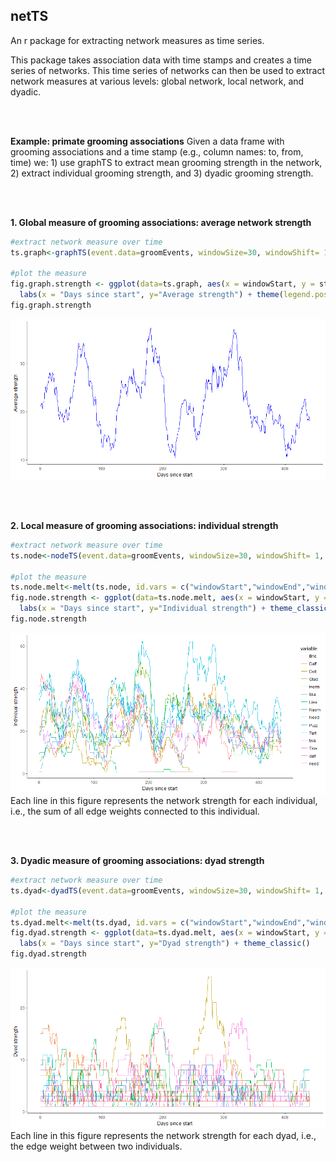 ## **netTS**
An r package for extracting network measures as time series.

This package takes association data with time stamps and creates a time series of networks. This time series of networks can then be used to extract network measures at various levels: global network, local network, and dyadic.

 <br><br>

**Example: primate grooming associations**
Given a data frame with grooming associations and a time stamp (e.g., column names: to, from, time) we: 1) use graphTS to extract mean grooming strength in the network, 2) extract individual grooming strength, and 3) dyadic grooming strength.

 <br><br>

**1. Global measure of grooming associations: average network strength**
 
``` r
#extract network measure over time
ts.graph<-graphTS(event.data=groomEvents, windowSize=30, windowShift= 1, type="strength", directedNet=T)

#plot the measure
fig.graph.strength <- ggplot(data=ts.graph, aes(x = windowStart, y = strength)) + geom_path(color = "blue") + 
  labs(x = "Days since start", y="Average strength") + theme(legend.position="none") + theme_classic()
fig.graph.strength
```
![](data/Readme_fig_globalStrength.png)
 
 <br><br>
  
**2. Local measure of grooming associations: individual strength**
 
``` r
#extract network measure over time
ts.node<-nodeTS(event.data=groomEvents, windowSize=30, windowShift= 1, type="strength", directedNet=T)

#plot the measure
ts.node.melt<-melt(ts.node, id.vars = c("windowStart","windowEnd","windowStartDate","windowEndDate","nEvents"))
fig.node.strength <- ggplot(data=ts.node.melt, aes(x = windowStart, y = value, color=variable)) + geom_path() + 
  labs(x = "Days since start", y="Individual strength") + theme_classic()
fig.node.strength
```
![](data/Readme_fig_LocalStrength.png)
Each line in this figure represents the network strength for each individual, i.e., the sum of all edge weights connected to this individual.

  <br><br>
 
**3. Dyadic measure of grooming associations: dyad strength**
 
``` r
#extract network measure over time
ts.dyad<-dyadTS(event.data=groomEvents, windowSize=30, windowShift= 1, type="strength", directedNet=T)

#plot the measure
ts.dyad.melt<-melt(ts.dyad, id.vars = c("windowStart","windowEnd","windowStartDate","windowEndDate","nEvents"))
fig.dyad.strength <- ggplot(data=ts.dyad.melt, aes(x = windowStart, y = value, color=variable)) + geom_path() + 
  labs(x = "Days since start", y="Dyad strength") + theme_classic()
fig.dyad.strength
```
![](data/Readme_fig_dyadStrength.png)
Each line in this figure represents the network strength for each dyad, i.e., the edge weight between two individuals.

